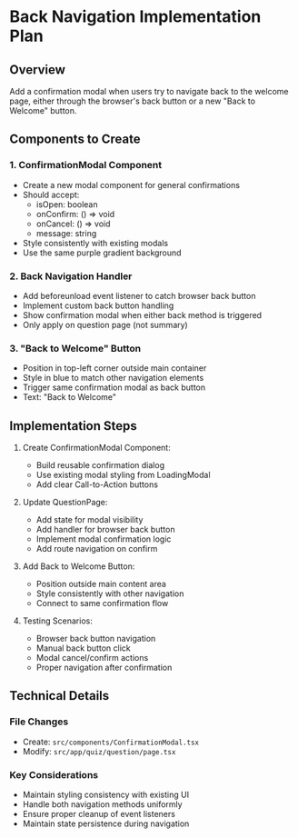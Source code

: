 # Back Navigation Implementation Plan

## Overview

Add a confirmation modal when users try to navigate back to the welcome page, either through the browser's back button or a new "Back to Welcome" button.

## Components to Create

### 1. ConfirmationModal Component

- Create a new modal component for general confirmations
- Should accept:
  - isOpen: boolean
  - onConfirm: () => void
  - onCancel: () => void
  - message: string
- Style consistently with existing modals
- Use the same purple gradient background

### 2. Back Navigation Handler

- Add beforeunload event listener to catch browser back button
- Implement custom back button handling
- Show confirmation modal when either back method is triggered
- Only apply on question page (not summary)

### 3. "Back to Welcome" Button

- Position in top-left corner outside main container
- Style in blue to match other navigation elements
- Trigger same confirmation modal as back button
- Text: "Back to Welcome"

## Implementation Steps

1. Create ConfirmationModal Component:

   - Build reusable confirmation dialog
   - Use existing modal styling from LoadingModal
   - Add clear Call-to-Action buttons

2. Update QuestionPage:

   - Add state for modal visibility
   - Add handler for browser back button
   - Implement modal confirmation logic
   - Add route navigation on confirm

3. Add Back to Welcome Button:

   - Position outside main content area
   - Style consistently with other navigation
   - Connect to same confirmation flow

4. Testing Scenarios:
   - Browser back button navigation
   - Manual back button click
   - Modal cancel/confirm actions
   - Proper navigation after confirmation

## Technical Details

### File Changes

- Create: `src/components/ConfirmationModal.tsx`
- Modify: `src/app/quiz/question/page.tsx`

### Key Considerations

- Maintain styling consistency with existing UI
- Handle both navigation methods uniformly
- Ensure proper cleanup of event listeners
- Maintain state persistence during navigation
